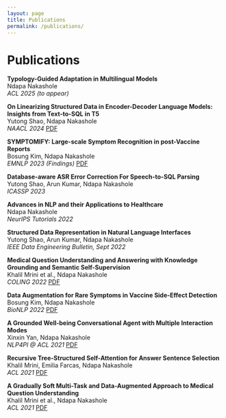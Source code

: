 ```yaml
---
layout: page
title: Publications
permalink: /publications/
---
```


# Publications

**Typology-Guided Adaptation in Multilingual Models**  
Ndapa Nakashole  
*ACL 2025 (to appear)*

**On Linearizing Structured Data in Encoder-Decoder Language Models: Insights from Text-to-SQL in T5**  
Yutong Shao, Ndapa Nakashole  
*NAACL 2024* [PDF](https://aclanthology.org/2024.naacl-main.000)

**SYMPTOMIFY: Large-scale Symptom Recognition in post-Vaccine Reports**  
Bosung Kim, Ndapa Nakashole  
*EMNLP 2023 (Findings)* [PDF](https://aclanthology.org/2023.findings-emnlp.000)

**Database-aware ASR Error Correction For Speech-to-SQL Parsing**  
Yutong Shao, Arun Kumar, Ndapa Nakashole  
*ICASSP 2023*

**Advances in NLP and their Applications to Healthcare**  
Ndapa Nakashole  
*NeurIPS Tutorials 2022*

**Structured Data Representation in Natural Language Interfaces**  
Yutong Shao, Arun Kumar, Ndapa Nakashole  
*IEEE Data Engineering Bulletin, Sept 2022*

**Medical Question Understanding and Answering with Knowledge Grounding and Semantic Self-Supervision**  
Khalil Mrini et al., Ndapa Nakashole  
*COLING 2022* [PDF](https://aclanthology.org/2022.coling-main.000)

**Data Augmentation for Rare Symptoms in Vaccine Side-Effect Detection**  
Bosung Kim, Ndapa Nakashole  
*BioNLP 2022* [PDF](https://aclanthology.org/2022.bionlp-1.000)

**A Grounded Well-being Conversational Agent with Multiple Interaction Modes**  
Xinxin Yan, Ndapa Nakashole  
*NLP4PI @ ACL 2021* [PDF](https://aclanthology.org/2021.nlp4pi-1.000)

**Recursive Tree-Structured Self-Attention for Answer Sentence Selection**  
Khalil Mrini, Emilia Farcas, Ndapa Nakashole  
*ACL 2021* [PDF](https://aclanthology.org/2021.acl-long.000)

**A Gradually Soft Multi-Task and Data-Augmented Approach to Medical Question Understanding**  
Khalil Mrini et al., Ndapa Nakashole  
*ACL 2021* [PDF](https://aclanthology.org/2021.acl-long.000)

